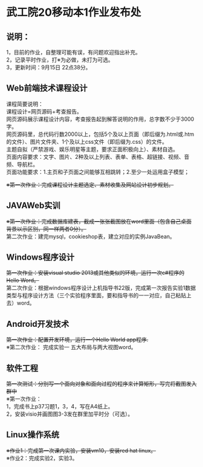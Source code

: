 # 武工院20移动本1作业发布处
## 说明：
1，目前的作业，自整理可能有误，有问题欢迎指出补充。   
2，记录平时作业，打※为必做，未打为可选。        
3，更新时间：9月15日 22点38分。   
         
## Web前端技术课程设计   
课程简要说明：    
课程设计=网页源码+考查报告。    
网页源码展示课程设计内容，考查报告起到解答说明的作用，总字数不少于3000字。    
网页源码里，总代码行数2000以上，包括5个及以上页面（即后缀为.html或.htm的文件）、图片文件夹、1个及以上css文件（即后缀为.css）的文件。    
主题自拟（严禁游戏、娱乐明星等主题，要求正面积极向上）、素材自选。    
页面内容要求：文字、图片、2种及以上列表、表单、表格、超链接、视频、音频、导航栏。    
页面功能要求：1.主页和子页面之间能够互相跳转；2.至少一处运用盒子模型；    

~~※第一次作业：完成课程设计主题选定、素材收集及网站设计初步规划。~~    
          
## JAVAWeb实训   
~~※第一次作业：完成数据库建表，截成一张张截图放在word里面（包含自己桌面背景以示区别，同一样两者0分）。~~     
第二次作业：建完mysql，cookieshop表，建立对应的实例JavaBean。

## Windows程序设计
~~第一次作业：安装visual studio 2013或其他类似的环境，运行一次c#程序的Hello Word。~~         
第二次作业：根据windows程序设计上机指导书22版，完成第一次报告实验1数据类型与程序设计方法（三个实验程序里面，要和指导书的一一对应，自己粘贴上去）word。
               
## Android开发技术      
~~第一次作业：配置开发环境，运行一个Hello World app程序.~~      
※第二次作业： 完成实验一 五大布局与两大视图word。    

## 软件工程
~~第一次测试：分别写一个面向对象和面向过程的程序来计算矩形，写完将截图发入群中~~       
※第一次作业：     
1，完成书上p37习题1，3，4，写在A4纸上。       
2，安装visio并画图图3-3发在群里加平时分（可选）。

## Linux操作系统
~~※作业1：完成第一次课内实验，安装vm10，安装red hat linux。~~     
※作业2：完成实验2，实验3。
